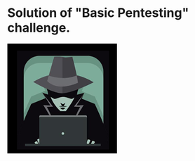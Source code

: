 # Solution of "Basic Pentesting" challenge.


![Basic_Pentesting](https://github.com/root-ji218at/tryhackme.com/blob/master/Basic%20Pentesting/pictures/profile_pic.png)
